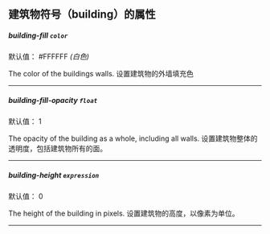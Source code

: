 ## 建筑物符号（building）的属性

##### building-fill `color`


默认值： #FFFFFF
_(白色)_

The color of the buildings walls.
设置建筑物的外墙填充色
* * *

##### building-fill-opacity `float`


默认值： 1


The opacity of the building as a whole, including all walls.
设置建筑物整体的透明度，包括建筑物所有的面。
* * *

##### building-height `expression`


默认值： 0


The height of the building in pixels.
设置建筑物的高度，以像素为单位。
* * *

